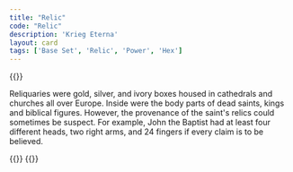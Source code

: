 ```yaml
---
title: "Relic"
code: "Relic"
description: 'Krieg Eterna'
layout: card
tags: ['Base Set', 'Relic', 'Power', 'Hex']
---
```

{{<card-detail-page code="Relic" artwork="Kissing the Relic by Joaquín Sorolla (1893)" book="Genisis 3:19">}}
<p>
Reliquaries were gold, silver, and ivory boxes housed in cathedrals and churches all over Europe. Inside were the body parts of dead saints, kings and biblical figures. However, the provenance of the saint's relics could sometimes be suspect. For example, John the Baptist had at least four different heads, two right arms, and 24 fingers if every claim is to be believed.
</p>
{{<card-detail-image file="reliquary.png" caption="Reliquary Shrine by Jean de Touyl (1325)">}}
{{</card-detail-page>}}